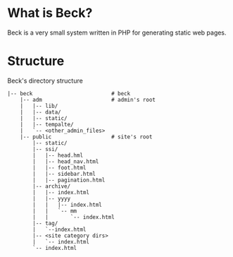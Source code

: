 # What is Beck?

Beck is a very small system written in PHP for generating static web pages.

# Structure

Beck's directory structure

```
|-- beck                         # beck
    |-- adm                      # admin's root
    |   |-- lib/
    |   |-- data/
    |   |-- static/
    |   |-- tempalte/
    |   `-- <other_admin_files>
    |-- public                   # site's root
        |-- static/
        |-- ssi/
        |   |-- head.hml
        |   |-- head_nav.html
        |   |-- foot.html
        |   |-- sidebar.html
        |   |-- pagination.html
        |-- archive/
        |   |-- index.html
        |   |-- yyyy
        |   |   |-- index.html
        |   |   `-- mm
        |   |       `-- index.html
        |-- tag/
        |   `--index.html
        |-- <site category dirs>
        |   `-- index.html
        `-- index.html
```

